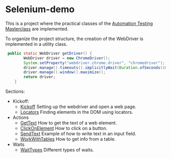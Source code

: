 # Selenium-demo
This is a project where the practical classes of the [Automation Testing Masterclass](https://www.udemy.com/course/automation-testing-masterclass/) are implemented.

To organize the project structure, the creation of the WebDriver is implemented in a utility class.
```java
 public static WebDriver getDriver() {
        WebDriver driver = new ChromeDriver();
        System.setProperty("webdriver.chrome.driver", "chromedriver");
        driver.manage().timeouts().implicitlyWait(Duration.ofSeconds(10));
        driver.manage().window().maximize();
        return driver;
    }
```

Sections:
 * Kickoff:
   * [Kickoff](src/main/java/selenium/kickoff/Kickoff.java) Setting up the webdriver and open a web page.
   * [Locators](src/main/java/selenium/kickoff/Locators.java) Finding elements in the DOM using locators.
 * Actions
   * [GetText](src/main/java/selenium/actions/GetText.java) How to get the text of a web element.
   * [ClickOnElement](src/main/java/selenium/actions/ClickOnElement.java) How to click on a button.
   * [SendText](src/main/java/selenium/actions/SendText.java) Example of how to write text in an input field.
   * [WorkWithTables](src/main/java/selenium/actions/WorkWithTables.java) How to get info from a table.
 * Waits
   * [WaitTypes](src/main/java/selenium/waits/WaitTypes.java) Different types of waits.
